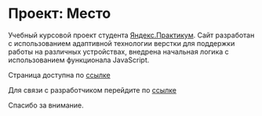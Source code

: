 # Проект: Место

Учебный курсовой проект студента [Яндекс.Практикум](https://practicum.yandex.ru).  Сайт разработан с использованием адаптивной технологии верстки для поддержки работы на различных устройствах, внедрена начальная логика c использованием функционала JavaScript.

Страница доступна по [ссылке](https://nikolaykrishtopa.github.io/mesto/index.html)

Для связи с разработчиком перейдите по [ссылке](nickey87@yandex.ru)

Спасибо за внимание.